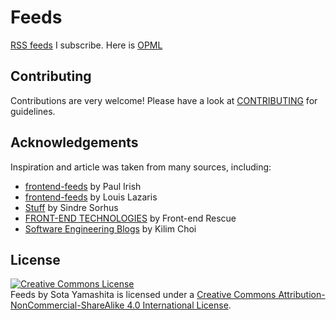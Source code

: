 # Feeds

[RSS feeds](http://opmlviewer.com/Viewer/?https%3a%2f%2fraw.githubusercontent.com%2fsotayamashita%2ffeeds%2fmaster%2ffeeds.xml) I subscribe. Here is [OPML](https://raw.githubusercontent.com/sotayamashita/feeds/master/feeds.xml)

## Contributing

Contributions are very welcome! Please have a look at [CONTRIBUTING](CONTRIBUTING) for guidelines.

## Acknowledgements

Inspiration and article was taken from many sources, including:

* [frontend-feeds](https://github.com/paulirish/frontend-feeds) by Paul Irish
* [frontend-feeds](https://github.com/impressivewebs/frontend-feeds) by Louis Lazaris
* [Stuff](https://github.com/sindresorhus/stuff) by Sindre Sorhus
* [FRONT-END TECHNOLOGIES](http://uptodate.frontendrescue.org/) by Front-end Rescue
* [Software Engineering Blogs](https://github.com/kilimchoi/engineering-blogs) by Kilim Choi

## License

<a rel="license" href="http://creativecommons.org/licenses/by-nc-sa/4.0/"><img alt="Creative Commons License" style="border-width:0" src="https://i.creativecommons.org/l/by-nc-sa/4.0/88x31.png" /></a><br /><span xmlns:dct="http://purl.org/dc/terms/" href="http://purl.org/dc/dcmitype/Text" property="dct:title" rel="dct:type">Feeds</span> by <span xmlns:cc="http://creativecommons.org/ns#" property="cc:attributionName">Sota Yamashita</span> is licensed under a <a rel="license" href="http://creativecommons.org/licenses/by-nc-sa/4.0/">Creative Commons Attribution-NonCommercial-ShareAlike 4.0 International License</a>.

